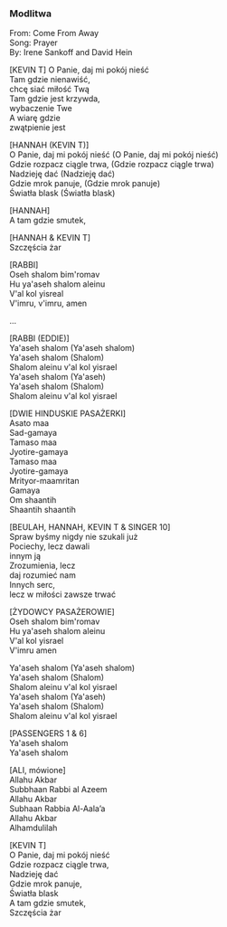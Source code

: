 ### Modlitwa
From: Come From Away  
Song: Prayer  
By: Irene Sankoff and David Hein  

[KEVIN T]
O Panie, daj mi pokój nieść  
Tam gdzie nienawiść,  
chcę siać miłość Twą  
Tam gdzie jest krzywda,  
wybaczenie Twe  
A wiarę gdzie  
zwątpienie jest  

[HANNAH (KEVIN T)]  
O Panie, daj mi pokój nieść (O Panie, daj mi pokój nieść)    
Gdzie rozpacz ciągle trwa, (Gdzie rozpacz ciągle trwa)   
Nadzieję dać (Nadzieję dać)  
Gdzie mrok panuje, (Gdzie mrok panuje)  
Światła blask (Światła blask)  

[HANNAH]  
A tam gdzie smutek,  

[HANNAH & KEVIN T]  
Szczęścia żar  

[RABBI]  
Oseh shalom bim'romav  
Hu ya'aseh shalom aleinu  
V'al kol yisreal  
V'imru, v'imru, amen  

...  

[RABBI (EDDIE)]  
Ya'aseh shalom (Ya'aseh shalom)  
Ya'aseh shalom (Shalom)  
Shalom aleinu v'al kol yisrael  
Ya'aseh shalom (Ya'aseh)  
Ya'aseh shalom (Shalom)  
Shalom aleinu v'al kol yisrael  

[DWIE HINDUSKIE PASAŻERKI]  
Asato maa  
Sad-gamaya  
Tamaso maa  
Jyotire-gamaya  
Tamaso maa  
Jyotire-gamaya  
Mrityor-maamritan  
Gamaya  
Om shaantih  
Shaantih shaantih  

[BEULAH, HANNAH, KEVIN T & SINGER 10]  
Spraw byśmy nigdy nie szukali już  
Pociechy, lecz dawali   
innym ją  
Zrozumienia, lecz  
daj rozumieć nam  
Innych serc,  
lecz w miłości zawsze trwać  

[ŻYDOWCY PASAŻEROWIE]   
Oseh shalom bim'romav  
Hu ya'aseh shalom aleinu  
V'al kol yisrael  
V'imru amen  

Ya'aseh shalom (Ya'aseh shalom)  
Ya'aseh shalom (Shalom)  
Shalom aleinu v'al kol yisrael  
Ya'aseh shalom (Ya'aseh)  
Ya'aseh shalom (Shalom)  
Shalom aleinu v'al kol yisrael  

[PASSENGERS 1 & 6]  
Ya'aseh shalom  
Ya'aseh shalom  

[ALI, mówione]  
Allahu Akbar  
Subbhaan Rabbi al Azeem  
Allahu Akbar  
Subhaan Rabbia Al-Aala’a  
Allahu Akbar  
Alhamdulilah  

[KEVIN T]  
O Panie, daj mi pokój nieść  
Gdzie rozpacz ciągle trwa,  
Nadzieję dać  
Gdzie mrok panuje,  
Światła blask  
A tam gdzie smutek,  
Szczęścia żar  
